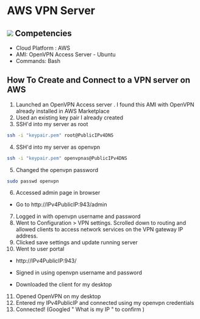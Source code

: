 # AWS VPN Server
![](https://openvpn.net/wp-content/uploads/clientUI-login.png)
Competencies
-------

- Cloud Platform : AWS 
- AMI: OpenVPN Access Server - Ubuntu 
- Commands: Bash 

How To Create and Connect to a VPN server on AWS
-----------

1. Launched an OpenVPN Access server . I found this AMI with OpenVPN already installed in AWS Marketplace 
2. Used an existing key pair I already created  
3. SSH'd into my server as root 
```bash
ssh -i "keypair.pem" root@PublicIPv4DNS 
```
4. SSH'd into my server as openvpn 
```bash
ssh -i "keypair.pem" openvpnas@PublicIPv4DNS
```
5. Changed the openvpn password 
```bash
sudo passwd openvpn 
```
6. Accessed admin page in browser 
  - Go to http://IPv4PublicIP:943/admin 
7. Logged in with openvpn username and password 
8. Went to Configuration > VPN settings. Scrolled down to routing and allowed clients to access network services on the VPN gateway IP address. 
9. Clicked save settings and update running server 
10. Went to user portal  

  - http://IPv4PublicIP:943/ 

  - Signed in using openvpn username and password 

  - Downloaded the client for my desktop 
11. Opened OpenVPN on my desktop  
12. Entered my IPv4PublicIP and connected using my openvpn credentials 
13. Connected! (Googled " What is my IP " to confirm )

